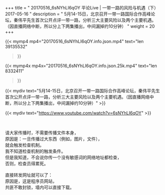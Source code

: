 +++
title = " 20170516_6sNYhLI6qOY 平论Live | 一带一路的风险与机遇（下） 2017-05-16 "
description = " 5月14-15日，北京召开一带一路国际合作高峰论坛，秦伟平先生首次公开点评一带一路，分析三大主要风险以及两个主要机遇。（因直播网络中断，所以分上下两集播出，中间漏掉约10分钟） "
weight = 20
+++

{{< mymp4 mp4="20170516_6sNYhLI6qOY.info.json.mp4" 
text="len 39135532"
>}}

{{< mymp4x  mp4x="20170516_6sNYhLI6qOY.info.json.25k.mp4"
text="len 8332411"
>}}


{{< mydiv text="5月14-15日，北京召开一带一路国际合作高峰论坛，秦伟平先生首次公开点评一带一路，分析三大主要风险以及两个主要机遇。（因直播网络中断，所以分上下两集播出，中间漏掉约10分钟）" >}}
<br>

{{< mydiv text="https://www.youtube.com/watch?v=6sNYhLI6qOY" >}}


<br>

请大家传播时，不需要传播文件本身，<br>
原因是：一旦传播过大东西（例如，图片，文件），<br>
就会触发检查机制。<br>
我不知道检查机制的触发条件。<br>
但是我知道，不会说你传一个没有敏感词的网络地址都检查，<br>
否则，检查员得累死。<br><br>
直接转发网址就可以了：<br>
原因是，这是程序员网站，<br>
共匪不敢封锁，墙内可以直接下载。


